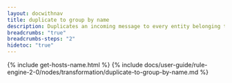 ```yaml
---
layout: docwithnav
title: duplicate to group by name
description: Duplicates an incoming message to every entity belonging to an entity group that is dynamically resolved by its name and type.
breadcrumbs: "true"
breadcrumbs-steps: "2"
hidetoc: "true"
---
```


{% include get-hosts-name.html %}
{% include docs/user-guide/rule-engine-2-0/nodes/transformation/duplicate-to-group-by-name.md %}
